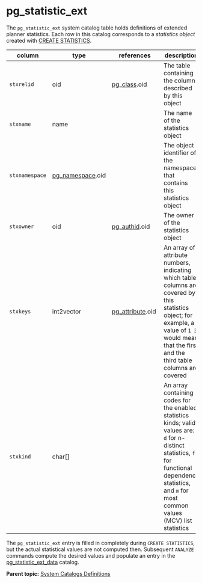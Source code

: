 # pg_statistic_ext

The `pg_statistic_ext` system catalog table holds definitions of extended planner statistics. Each row in this catalog corresponds to a *statistics object* created with [CREATE STATISTICS](../sql_commands/CREATE_STATISTICS.html).

|column|type|references|description|
|------|----|----------|-----------|
|`stxrelid`|oid|[pg\_class](pg_class.html).oid | The table containing the columns described by this object |
|`stxname`|name| | The name of the statistics object |
|`stxnamespace`|[pg\_namespace](pg_namespace.html).oid| | The object identifier of the namespace that contains this statistics object |
|`stxowner`|oid|[pg\_authid](pg_authid.html).oid | The owner of the statistics object |
|`stxkeys`|int2vector|[pg\_attribute](pg_attribute.html).oid | An array of attribute numbers, indicating which table columns are covered by this statistics object; for example, a value of `1 3` would mean that the first and the third table columns are covered |
|`stxkind`|char[]| | An array containing codes for the enabled statistics kinds; valid values are: `d` for n-distinct statistics, `f` for functional dependency statistics, and `m` for most common values \(MCV\) list statistics |

The `pg_statistic_ext` entry is filled in completely during `CREATE STATISTICS`, but the actual statistical values are not computed then. Subsequent `ANALYZE` commands compute the desired values and populate an entry in the [pg\_statistic\_ext\_data](pg_statistic_ext_data.html) catalog.

**Parent topic:** [System Catalogs Definitions](../system_catalogs/catalog_ref-html.html)

